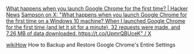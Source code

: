 
[What happens when you launch Google Chrome for the first time? | Hacker News](https://news.ycombinator.com/item?id=20794937)
[Sampson on X: "What happens when you launch Google Chrome for the first time on a Windows 10 machine? When I launched Google Chrome for the first time (and let it sit for a minute), 32 requests were made, and 7.26 MB of data downloaded. https://t.co/UpmrQBUceK" / X](https://twitter.com/jonathansampson/status/1165493206441779200)

[wikiHow](http://www.wikihow.com/Backup-and-Restore-Google-Chrome%27s-Entire-Settings)
How to Backup and Restore Google Chrome's Entire Settings
